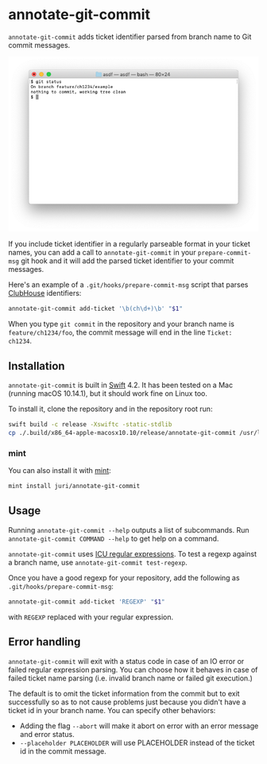 # annotate-git-commit

`annotate-git-commit` adds ticket identifier parsed from branch name to Git commit messages.

![Demonstration animation](anim.png)

If you include ticket identifier in a regularly parseable format in your ticket names, you can add a call to `annotate-git-commit` in your `prepare-commit-msg` git hook and it will add the parsed ticket identifier to your commit messages.

Here's an example of a `.git/hooks/prepare-commit-msg` script that parses [ClubHouse] identifiers:

```sh
annotate-git-commit add-ticket '\b(ch\d+)\b' "$1"
```

When you type `git commit` in the repository and your branch name is `feature/ch1234/foo`, the commit message will end in the line `Ticket: ch1234`.

## Installation

`annotate-git-commit` is built in [Swift] 4.2. It has been tested on a Mac (running macOS 10.14.1), but it should work fine on Linux too.

To install it, clone the repository and in the repository root run:

```sh
swift build -c release -Xswiftc -static-stdlib
cp ./.build/x86_64-apple-macosx10.10/release/annotate-git-commit /usr/local/bin
```

### mint

You can also install it with [mint]:

```sh
mint install juri/annotate-git-commit
```

## Usage

Running `annotate-git-commit --help` outputs a list of subcommands. Run `annotate-git-commit COMMAND --help` to get help on a command.

`annotate-git-commit` uses [ICU regular expressions]. To test a regexp against a branch name, use `annotate-git-commit test-regexp`.

Once you have a good regexp for your repository, add the following as `.git/hooks/prepare-commit-msg`:

```sh
annotate-git-commit add-ticket 'REGEXP' "$1"
```

with `REGEXP` replaced with your regular expression.

## Error handling

`annotate-git-commit` will exit with a status code in case of an IO error or failed regular expression parsing. You can choose how it behaves in case of failed ticket name parsing (i.e. invalid branch name or failed git execution.)

The default is to omit the ticket information from the commit but to exit successfully so as to not cause problems just because you didn't have a ticket id in your branch name. You can specify other behaviors:

- Adding the flag `--abort` will make it abort on error with an error message and error status.
- `--placeholder PLACEHOLDER` will use PLACEHOLDER instead of the ticket id in the commit message.

[ClubHouse]: https://clubhouse.io
[Swift]: https://swift.org
[mint]: https://github.com/yonaskolb/mint
[ICU regular expressions]: http://userguide.icu-project.org/strings/regexp
